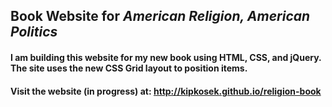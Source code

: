 ## Book Website for *American Religion, American Politics*

#### I am building this website for my new book using HTML, CSS, and jQuery. The site uses the new CSS Grid layout to position items.

#### Visit the website (in progress) at: http://kipkosek.github.io/religion-book
